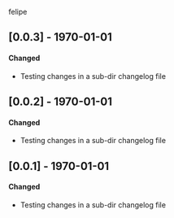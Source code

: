 felipe

## [0.0.3] - 1970-01-01
#### Changed
- Testing changes in a sub-dir changelog file

## [0.0.2] - 1970-01-01
#### Changed
- Testing changes in a sub-dir changelog file


## [0.0.1] - 1970-01-01
#### Changed
- Testing changes in a sub-dir changelog file

